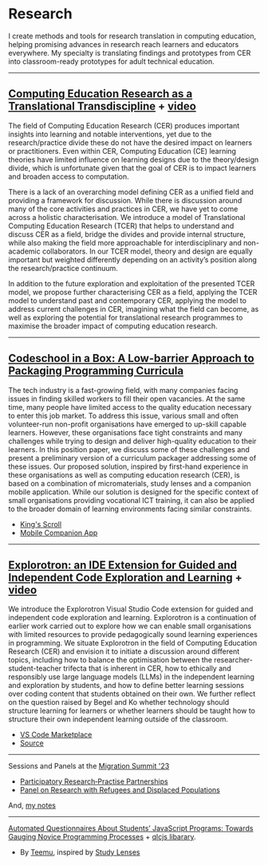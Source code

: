 # Research

I create methods and tools for research translation in computing education, helping promising advances in research reach learners and educators everywhere. My specialty is translating findings and prototypes from CER into classroom-ready prototypes for adult technical education.

---

## [Computing Education Research as a Translational Transdiscipline](https://wise.vub.ac.be/sites/default/files/publications/SIGCSE_2023_0.pdf) + [video](https://www.youtube.com/watch?v=L9HTo17Y5gw)

The field of Computing Education Research (CER) produces important insights into learning and notable interventions, yet due to the research/practice divide these do not have the desired impact on learners or practitioners. Even within CER, Computing Education (CE) learning theories have limited influence on learning designs due to the theory/design divide, which is unfortunate given that the goal of CER is to impact learners and broaden access to computation.

There is a lack of an overarching model defining CER as a unified field and providing a framework for discussion. While there is discussion around many of the core activities and practices in CER, we have yet to come across a holistic characterisation. We introduce a model of Translational Computing Education Research (TCER) that helps to understand and discuss CER as a field, bridge the divides and provide internal structure, while also making the field more approachable for interdisciplinary and non-academic collaborators. In our TCER model, theory and design are equally important but weighted differently depending on an activity’s position along the research/practice continuum.

In addition to the future exploration and exploitation of the presented TCER model, we propose further characterising CER as a field, applying the TCER model to understand past and contemporary CER, applying the model to address current challenges in CER, imagining what the field can become, as well as exploring the potential for translational research programmes to maximise the broader impact of computing education research.

---

## [Codeschool in a Box: A Low-barrier Approach to Packaging Programming Curricula](https://wise.vub.ac.be/sites/default/files/publications/CSEDU2023.pdf)

The tech industry is a fast-growing field, with many companies facing issues in finding skilled workers to fill their open vacancies. At the same time, many people have limited access to the quality education necessary to enter this job market. To address this issue, various small and often volunteer-run non-profit organisations have emerged to up-skill capable learners. However, these organisations face tight constraints and many challenges while trying to design and deliver high-quality education to their learners. In this position paper, we discuss some of these challenges and present a preliminary version of a curriculum packager addressing some of these issues. Our proposed solution, inspired by first-hand experience in these organisations as well as computing education research (CER), is based on a combination of micromaterials, study lenses and a companion mobile application. While our solution is designed for the specific context of small organisations providing vocational ICT training, it can also be applied to the broader domain of learning environments facing similar constraints.

- [King's Scroll](https://archive.fosdem.org/2023/schedule/event/breaking_code_of_inclusion/)
- [Mobile Companion App](https://play.google.com/store/apps/details?id=be.ac.vub.wise.jsStudyBuddy)

---

## [Explorotron: an IDE Extension for Guided and Independent Code Exploration and Learning](https://wise.vub.ac.be/publication/explorotron-ide-extension-guided-and-independent-code-exploration-and-learning) + [video](https://www.youtube.com/watch?v=101yLSn-2lc)

We introduce the Explorotron Visual Studio Code extension for guided and independent code exploration and learning. Explorotron is a continuation of earlier work carried out to explore how we can enable small organisations with limited resources to provide pedagogically sound learning experiences in programming. We situate Explorotron in the field of Computing Education Research (CER) and envision it to initiate a discussion around different topics, including how to balance the optimisation between the researcher-student-teacher trifecta that is inherent in CER, how to ethically and responsibly use large language models (LLMs) in the independent learning and exploration by students, and how to define better learning sessions over coding content that students obtained on their own. We further reflect on the question raised by Begel and Ko whether technology should structure learning for learners or whether learners should be taught how to structure their own independent learning outside of the classroom.

- [VS Code Marketplace](https://marketplace.visualstudio.com/items?itemName=YoshiMalaise.explorotron)
- [Source](https://github.com/yoshimalaise/Explorotron)

---

Sessions and Panels at the [Migration Summit '23](https://migrationsummit.org/events/)

- [Participatory Research‐Practise Partnerships](https://www.youtube.com/watch?v=K_xilH9m0eY&list=PL6cp6kydiOXcS3y4_vumcYg6jJZQSHF8y&index=51)
- [Panel on Research with Refugees and Displaced Populations](https://www.youtube.com/watch?v=_xziRXR1g00)

And, [my notes](https://evancole.be/notes)

---

[Automated Questionnaires About Students’ JavaScript Programs: Towards Gauging Novice Programming Processes](https://dl.acm.org/doi/pdf/10.1145/3576123.3576129) + [qlcjs libarary](https://dl.acm.org/doi/pdf/10.1145/3576123.3576129).

- By [Teemu](https://github.com/teemulehtinen), inspired by [Study Lenses](https://denepo.js.org/study-lenses)
